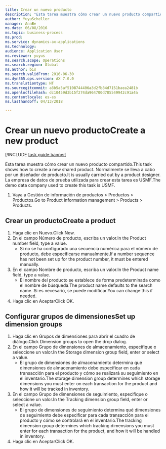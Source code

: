 ```yaml
--- 
title: Crear un nuevo producto
description: "Esta tarea muestra cómo crear un nuevo producto compartido."
author: YuyuScheller
manager: AnnBe
ms.date: 06/08/2016
ms.topic: business-process
ms.prod: 
ms.service: dynamics-ax-applications
ms.technology: 
audience: Application User
ms.reviewer: yuyus
ms.search.scope: Operations
ms.search.region: Global
ms.author: bis
ms.search.validFrom: 2016-06-30
ms.dyn365.ops.version: AX 7.0.0
ms.translationtype: HT
ms.sourcegitcommit: a8b5a5af5108744406a3d2fb84d7151baea2481b
ms.openlocfilehash: dc10459d3b15f274da964700d785549942c91a4a
ms.contentlocale: es-es
ms.lasthandoff: 04/13/2018

---
```

# <a name="create-a-new-product"></a><span data-ttu-id="195de-103">Crear un nuevo producto</span><span class="sxs-lookup"><span data-stu-id="195de-103">Create a new product</span></span>

[!INCLUDE [task guide banner](../../includes/task-guide-banner.md)]

<span data-ttu-id="195de-104">Esta tarea muestra cómo crear un nuevo producto compartido.</span><span class="sxs-lookup"><span data-stu-id="195de-104">This task shows how to create a new shared product.</span></span> <span data-ttu-id="195de-105">Normalmente se lleva a cabo por un diseñador de producto.</span><span class="sxs-lookup"><span data-stu-id="195de-105">It is usually carried out by a product designer.</span></span> <span data-ttu-id="195de-106">La empresa de datos de prueba utilizada para crear esta tarea es USMF.</span><span class="sxs-lookup"><span data-stu-id="195de-106">The demo data company used to create this task is USMF.</span></span>

1. <span data-ttu-id="195de-107">Vaya a Gestión de información de productos > Productos > Productos.</span><span class="sxs-lookup"><span data-stu-id="195de-107">Go to Product information management > Products > Products.</span></span>

## <a name="create-a-product"></a><span data-ttu-id="195de-108">Crear un producto</span><span class="sxs-lookup"><span data-stu-id="195de-108">Create a product</span></span>
1. <span data-ttu-id="195de-109">Haga clic en Nuevo.</span><span class="sxs-lookup"><span data-stu-id="195de-109">Click New.</span></span>
2. <span data-ttu-id="195de-110">En el campo Número de producto, escriba un valor.</span><span class="sxs-lookup"><span data-stu-id="195de-110">In the Product number field, type a value.</span></span>
    * <span data-ttu-id="195de-111">Si no se ha configurado una secuencia numérica para el número de producto, debe especificarse manualmente.</span><span class="sxs-lookup"><span data-stu-id="195de-111">If a number sequence has not been set up for the product number, it must be entered manually.</span></span>  
3. <span data-ttu-id="195de-112">En el campo Nombre de producto, escriba un valor.</span><span class="sxs-lookup"><span data-stu-id="195de-112">In the Product name field, type a value.</span></span>
    * <span data-ttu-id="195de-113">El nombre del producto se establece de forma predeterminada como el nombre de búsqueda.</span><span class="sxs-lookup"><span data-stu-id="195de-113">The product name defaults to the search name.</span></span> <span data-ttu-id="195de-114">Si es necesario, se puede modificar.</span><span class="sxs-lookup"><span data-stu-id="195de-114">You can change this if needed.</span></span>  
4. <span data-ttu-id="195de-115">Haga clic en Aceptar</span><span class="sxs-lookup"><span data-stu-id="195de-115">Click OK.</span></span>

## <a name="set-up-dimension-groups"></a><span data-ttu-id="195de-116">Configurar grupos de dimensiones</span><span class="sxs-lookup"><span data-stu-id="195de-116">Set up dimension groups</span></span>
1. <span data-ttu-id="195de-117">Haga clic en Grupos de dimensiones para abrir el cuadro de diálogo.</span><span class="sxs-lookup"><span data-stu-id="195de-117">Click Dimension groups to open the drop dialog.</span></span>
2. <span data-ttu-id="195de-118">En el campo Grupo de dimensiones de almacenamiento, especifique o seleccione un valor.</span><span class="sxs-lookup"><span data-stu-id="195de-118">In the Storage dimension group field, enter or select a value.</span></span>
    * <span data-ttu-id="195de-119">El grupo de dimensiones de almacenamiento determina qué dimensiones de almacenamiento debe especificar en cada transacción para el producto y cómo se realizará su seguimiento en el inventario.</span><span class="sxs-lookup"><span data-stu-id="195de-119">The storage dimension group determines which storage dimensions you must enter on each transaction for the product and how it will be tracked in inventory.</span></span>  
3. <span data-ttu-id="195de-120">En el campo Grupo de dimensiones de seguimiento, especifique o seleccione un valor.</span><span class="sxs-lookup"><span data-stu-id="195de-120">In the Tracking dimension group field, enter or select a value.</span></span>
    * <span data-ttu-id="195de-121">El grupo de dimensiones de seguimiento determina qué dimensiones de seguimiento debe especificar para cada transacción para el producto y cómo se controlará en el inventario.</span><span class="sxs-lookup"><span data-stu-id="195de-121">The tracking dimension group determines which tracking dimensions you must enter for each transaction for the product, and how it will be handled in inventory.</span></span>  
4. <span data-ttu-id="195de-122">Haga clic en Aceptar</span><span class="sxs-lookup"><span data-stu-id="195de-122">Click OK.</span></span>



